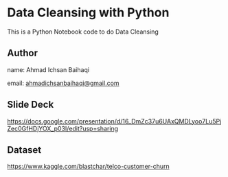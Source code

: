 # Data Cleansing with Python
This is a Python Notebook code to do Data Cleansing

## Author
name: Ahmad Ichsan Baihaqi

email: ahmadichsanbaihaqi@gmail.com

## Slide Deck
https://docs.google.com/presentation/d/16_DmZc37u6UAxQMDLyoo7Lu5PjZec0GfHDjYOX_p03I/edit?usp=sharing

## Dataset
https://www.kaggle.com/blastchar/telco-customer-churn
